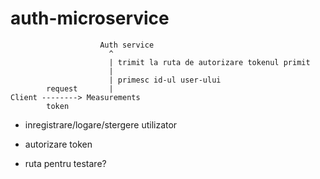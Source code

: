 # auth-microservice


```
                    Auth service
                      ^
                      | trimit la ruta de autorizare tokenul primit
                      | 
                      | primesc id-ul user-ului
        request       |           
Client --------> Measurements
        token
```


- inregistrare/logare/stergere utilizator
- autorizare token

- ruta pentru testare?
